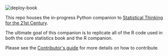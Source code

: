 ![deploy-book](https://github.com/statsthinking21/statsthinking21-python/workflows/deploy-book/badge.svg)

This repo houses the in-progress Python companion to [Statistical Thinking for the 21st Century](https://statsthinking21.org/).

The ultimate goal of this companion is to replicate all of the R code used in both the core statistics book and the R companion.

Please see the [Contributor's guide](CONTRIBUTING.md) for more details on how to contribute.
